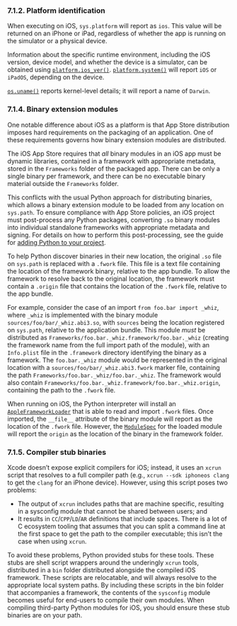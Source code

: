 ### 7.1.2. Platform identification

When executing on iOS, `sys.platform` will report as `ios`. This value will
be returned on an iPhone or iPad, regardless of whether the app is running on
the simulator or a physical device.

Information about the specific runtime environment, including the iOS version,
device model, and whether the device is a simulator, can be obtained using
[`platform.ios_ver()`](../library/platform.html#platform.ios_ver "platform.ios_ver"). [`platform.system()`](../library/platform.html#platform.system "platform.system") will report `iOS` or
`iPadOS`, depending on the device.

[`os.uname()`](../library/os.html#os.uname "os.uname") reports kernel-level details; it will report a name of
`Darwin`.

### 7.1.4. Binary extension modules

One notable difference about iOS as a platform is that App Store distribution
imposes hard requirements on the packaging of an application. One of these
requirements governs how binary extension modules are distributed.

The iOS App Store requires that *all* binary modules in an iOS app must be
dynamic libraries, contained in a framework with appropriate metadata, stored
in the `Frameworks` folder of the packaged app. There can be only a single
binary per framework, and there can be no executable binary material outside
the `Frameworks` folder.

This conflicts with the usual Python approach for distributing binaries, which
allows a binary extension module to be loaded from any location on
`sys.path`. To ensure compliance with App Store policies, an iOS project must
post-process any Python packages, converting `.so` binary modules into
individual standalone frameworks with appropriate metadata and signing. For
details on how to perform this post-processing, see the guide for [adding
Python to your project](#adding-ios).

To help Python discover binaries in their new location, the original `.so`
file on `sys.path` is replaced with a `.fwork` file. This file is a text
file containing the location of the framework binary, relative to the app
bundle. To allow the framework to resolve back to the original location, the
framework must contain a `.origin` file that contains the location of the
`.fwork` file, relative to the app bundle.

For example, consider the case of an import `from foo.bar import _whiz`,
where `_whiz` is implemented with the binary module
`sources/foo/bar/_whiz.abi3.so`, with `sources` being the location
registered on `sys.path`, relative to the application bundle. This module
*must* be distributed as `Frameworks/foo.bar._whiz.framework/foo.bar._whiz`
(creating the framework name from the full import path of the module), with an
`Info.plist` file in the `.framework` directory identifying the binary as a
framework. The `foo.bar._whiz` module would be represented in the original
location with a `sources/foo/bar/_whiz.abi3.fwork` marker file, containing
the path `Frameworks/foo.bar._whiz/foo.bar._whiz`. The framework would also
contain `Frameworks/foo.bar._whiz.framework/foo.bar._whiz.origin`, containing
the path to the `.fwork` file.

When running on iOS, the Python interpreter will install an
[`AppleFrameworkLoader`](../library/importlib.html#importlib.machinery.AppleFrameworkLoader "importlib.machinery.AppleFrameworkLoader") that is able to read and
import `.fwork` files. Once imported, the `__file__` attribute of the
binary module will report as the location of the `.fwork` file. However, the
[`ModuleSpec`](../library/importlib.html#importlib.machinery.ModuleSpec "importlib.machinery.ModuleSpec") for the loaded module will report the
`origin` as the location of the binary in the framework folder.

### 7.1.5. Compiler stub binaries

Xcode doesn’t expose explicit compilers for iOS; instead, it uses an `xcrun`
script that resolves to a full compiler path (e.g., `xcrun --sdk iphoneos
clang` to get the `clang` for an iPhone device). However, using this script
poses two problems:

* The output of `xcrun` includes paths that are machine specific, resulting
  in a sysconfig module that cannot be shared between users; and
* It results in `CC`/`CPP`/`LD`/`AR` definitions that include spaces.
  There is a lot of C ecosystem tooling that assumes that you can split a
  command line at the first space to get the path to the compiler executable;
  this isn’t the case when using `xcrun`.

To avoid these problems, Python provided stubs for these tools. These stubs are
shell script wrappers around the underingly `xcrun` tools, distributed in a
`bin` folder distributed alongside the compiled iOS framework. These scripts
are relocatable, and will always resolve to the appropriate local system paths.
By including these scripts in the bin folder that accompanies a framework, the
contents of the `sysconfig` module becomes useful for end-users to compile
their own modules. When compiling third-party Python modules for iOS, you
should ensure these stub binaries are on your path.